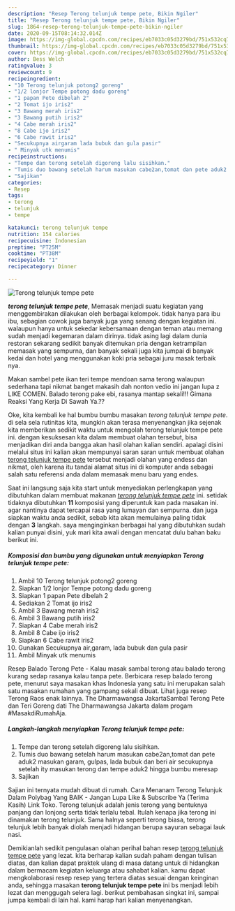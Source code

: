 ```yaml
---
description: "Resep Terong telunjuk tempe pete, Bikin Ngiler"
title: "Resep Terong telunjuk tempe pete, Bikin Ngiler"
slug: 1864-resep-terong-telunjuk-tempe-pete-bikin-ngiler
date: 2020-09-15T08:14:32.014Z
image: https://img-global.cpcdn.com/recipes/eb7033c05d3279bd/751x532cq70/terong-telunjuk-tempe-pete-foto-resep-utama.jpg
thumbnail: https://img-global.cpcdn.com/recipes/eb7033c05d3279bd/751x532cq70/terong-telunjuk-tempe-pete-foto-resep-utama.jpg
cover: https://img-global.cpcdn.com/recipes/eb7033c05d3279bd/751x532cq70/terong-telunjuk-tempe-pete-foto-resep-utama.jpg
author: Bess Welch
ratingvalue: 3
reviewcount: 9
recipeingredient:
- "10 Terong telunjuk potong2 goreng"
- "1/2 lonjor Tempe potong dadu goreng"
- "1 papan Pete dibelah 2"
- "2 Tomat ijo iris2"
- "3 Bawang merah iris2"
- "3 Bawang putih iris2"
- "4 Cabe merah iris2"
- "8 Cabe ijo iris2"
- "6 Cabe rawit iris2"
- "Secukupnya airgaram lada bubuk dan gula pasir"
- " Minyak utk menumis"
recipeinstructions:
- "Tempe dan terong setelah digoreng lalu sisihkan."
- "Tumis duo bawang setelah harum masukan cabe2an,tomat dan pete aduk2 masukan garam, gulpas, lada bubuk dan beri air secukupnya setelah ity masukan terong dan tempe aduk2 hingga bumbu meresap"
- "Sajikan"
categories:
- Resep
tags:
- terong
- telunjuk
- tempe

katakunci: terong telunjuk tempe 
nutrition: 154 calories
recipecuisine: Indonesian
preptime: "PT25M"
cooktime: "PT38M"
recipeyield: "1"
recipecategory: Dinner

---
```



![Terong telunjuk tempe pete](https://img-global.cpcdn.com/recipes/eb7033c05d3279bd/751x532cq70/terong-telunjuk-tempe-pete-foto-resep-utama.jpg)

<b><i>terong telunjuk tempe pete</i></b>, Memasak menjadi suatu kegiatan yang menggembirakan dilakukan oleh berbagai kelompok. tidak hanya para ibu ibu, sebagian cowok juga banyak juga yang senang dengan kegiatan ini. walaupun hanya untuk sekedar kebersamaan dengan teman atau memang sudah menjadi kegemaran dalam dirinya. tidak asing lagi dalam dunia restoran sekarang sedikit banyak ditemukan pria dengan ketrampilan memasak yang sempurna, dan banyak sekali juga kita jumpai di banyak kedai dan hotel yang menggunakan koki pria sebagai juru masak terbaik nya.

Makan sambel pete ikan teri tempe mendoan sama terong walaupun sederhana tapi nikmat banget makasih dah nonton vedio ini jangan lupa z LIKE COMEN. Balado terong pake ebi, rasanya mantap sekali!!! Gimana Reaksi Yang Kerja Di Sawah Ya.??

Oke, kita kembali ke hal bumbu bumbu masakan <i>terong telunjuk tempe pete</i>. di sela sela rutinitas kita, mungkin akan terasa menyenangkan jika sejenak kita memberikan sedikit waktu untuk mengolah terong telunjuk tempe pete ini. dengan kesuksesan kita dalam membuat olahan tersebut, bisa menjadikan diri anda bangga akan hasil olahan kalian sendiri. apalagi disini melalui situs ini kalian akan mempunyai saran saran untuk membuat olahan <u>terong telunjuk tempe pete</u> tersebut menjadi olahan yang endess dan nikmat, oleh karena itu tandai alamat situs ini di komputer anda sebagai salah satu referensi anda dalam memasak menu baru yang endes.


Saat ini langsung saja kita start untuk menyediakan perlengkapan yang dibutuhkan dalam membuat makanan <u><i>terong telunjuk tempe pete</i></u> ini. setidak tidaknya dibutuhkan <b>11</b> komposisi yang diperuntuk kan pada masakan ini. agar nantinya dapat tercapai rasa yang lumayan dan sempurna. dan juga siapkan waktu anda sedikit, sebab kita akan memulainya paling tidak dengan <b>3</b> langkah. saya menginginkan berbagai hal yang dibutuhkan sudah kalian punyai disini, yuk mari kita awali dengan mencatat dulu bahan baku berikut ini.

<!--inarticleads1-->

##### Komposisi dan bumbu yang digunakan untuk menyiapkan Terong telunjuk tempe pete:

1. Ambil 10 Terong telunjuk potong2 goreng
1. Siapkan 1/2 lonjor Tempe potong dadu goreng
1. Siapkan 1 papan Pete dibelah 2
1. Sediakan 2 Tomat ijo iris2
1. Ambil 3 Bawang merah iris2
1. Ambil 3 Bawang putih iris2
1. Siapkan 4 Cabe merah iris2
1. Ambil 8 Cabe ijo iris2
1. Siapkan 6 Cabe rawit iris2
1. Gunakan Secukupnya air,garam, lada bubuk dan gula pasir
1. Ambil  Minyak utk menumis


Resep Balado Terong Pete - Kalau masak sambal terong atau balado terong kurang sedap rasanya kalau tanpa pete. Berbicara resep balado terong pete, menurut saya masakan khas Indonesia yang satu ini merupakan salah satu masakan rumahan yang gampang sekali dibuat. Lihat juga resep Terong Raos enak lainnya. The Dharmawangsa JakartaSambal Terong Pete dan Teri Goreng dati The Dharmawangsa Jakarta dalam progam #MasakdiRumahAja. 

<!--inarticleads2-->

##### Langkah-langkah menyiapkan Terong telunjuk tempe pete:

1. Tempe dan terong setelah digoreng lalu sisihkan.
1. Tumis duo bawang setelah harum masukan cabe2an,tomat dan pete aduk2 masukan garam, gulpas, lada bubuk dan beri air secukupnya setelah ity masukan terong dan tempe aduk2 hingga bumbu meresap
1. Sajikan


Sajian ini ternyata mudah dibuat di rumah. Cara Menanam Terong Telunjuk Dalam Polybag Yang BAIK - Jangan Lupa Like &amp; Subscribe Ya (Terima Kasih) Link Toko. Terong telunjuk adalah jenis terong yang bentuknya panjang dan lonjong serta tidak terlalu tebal. Itulah kenapa jika terong ini dinamakan terong telunjuk. Sama halnya seperti terong biasa, terong telunjuk lebih banyak diolah menjadi hidangan berupa sayuran sebagai lauk nasi. 

Demikianlah sedikit pengulasan olahan perihal bahan resep <u>terong telunjuk tempe pete</u> yang lezat. kita berharap kalian sudah paham dengan tulisan diatas, dan kalian dapat praktek ulang di masa datang untuk di hidangkan dalam bermacam kegiatan keluarga atau sahabat kalian. kamu dapat mengkolaborasi resep resep yang tertera diatas sesuai dengan keinginan anda, sehingga masakan <b>terong telunjuk tempe pete</b> ini bs menjadi lebih lezat dan menggugah selera lagi. berikut pembahasan singkat ini, sampai jumpa kembali di lain hal. kami harap hari kalian menyenangkan.
